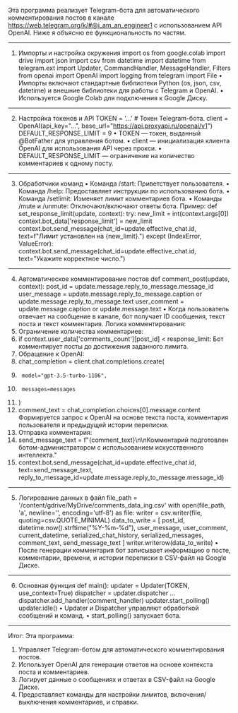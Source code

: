 Эта программа реализует Telegram-бота для автоматического комментирования постов в канале https://web.telegram.org/k/#@i_am_an_engineer1 с использованием API OpenAI. Ниже я объясню ее функциональность по частям.
________________________________________
1. Импорты и настройка окружения
import os
from google.colab import drive
import json
import csv
from datetime import datetime
from telegram.ext import Updater, CommandHandler, MessageHandler, Filters
from openai import OpenAI
import logging
from telegram import File
•	Импорты включают стандартные библиотеки Python (os, json, csv, datetime) и внешние библиотеки для работы с Telegram и OpenAI.
•	Используется Google Colab для подключения к Google Диску.
________________________________________
2. Настройка токенов и API
TOKEN = '...'  # Токен Telegram-бота.
client = OpenAI(api_key="...", base_url="https://api.proxyapi.ru/openai/v1")
DEFAULT_RESPONSE_LIMIT = 9
•	TOKEN — токен, выданный @BotFather для управления ботом.
•	client — инициализация клиента OpenAI для использования API через прокси.
•	DEFAULT_RESPONSE_LIMIT — ограничение на количество комментариев к одному посту.
________________________________________
3. Обработчики команд
•	Команда /start: Приветствует пользователя.
•	Команда /help: Предоставляет инструкции по использованию бота.
•	Команда /setlimit: Изменяет лимит комментариев бота.
•	Команды /mute и /unmute: Отключают/включают ответы бота.
Пример:
def set_response_limit(update, context):
    try:
        new_limit = int(context.args[0])
        context.bot_data['response_limit'] = new_limit
        context.bot.send_message(chat_id=update.effective_chat.id, text=f"Лимит установлен на {new_limit}.")
    except (IndexError, ValueError):
        context.bot.send_message(chat_id=update.effective_chat.id, text="Укажите корректное число.")
________________________________________
4. Автоматическое комментирование постов
def comment_post(update, context):
    post_id = update.message.reply_to_message.message_id
    user_message = update.message.reply_to_message.caption or update.message.reply_to_message.text
    user_comment = update.message.caption or update.message.text
•	Когда пользователь отвечает на сообщение в канале, бот получает ID сообщения, текст поста и текст комментария.
Логика комментирования:
1.	Ограничение количества комментариев:
2.	if context.user_data['comments_count'][post_id] < response_limit:
Бот комментирует посты до достижения заданного лимита.
3.	Обращение к OpenAI:
4.	chat_completion = client.chat.completions.create(
5.	    model="gpt-3.5-turbo-1106",
6.	    messages=messages
7.	)
8.	comment_text = chat_completion.choices[0].message.content
Формируется запрос к OpenAI на основе текста поста, комментария пользователя и предыдущей истории переписки.
9.	Отправка комментария:
10.	send_message_text = f"{comment_text}\n\nКомментарий подготовлен ботом-администратором с использованием искусственного интеллекта."
11.	context.bot.send_message(chat_id=update.effective_chat.id, text=send_message_text, reply_to_message_id=update.message.reply_to_message.message_id)
________________________________________
5. Логирование данных в файл
file_path = '/content/gdrive/MyDrive/comments_data_ing.csv'
with open(file_path, 'a', newline='', encoding='utf-8') as file:
    writer = csv.writer(file, quoting=csv.QUOTE_MINIMAL)
    data_to_write = [
        post_id, datetime.now().strftime("%Y-%m-%d"), user_message, user_comment,
        current_datetime, serialized_chat_history, serialized_messages, comment_text, send_message_text
    ]
    writer.writerow(data_to_write)
•	После генерации комментария бот записывает информацию о посте, комментарии, времени, и истории переписки в CSV-файл на Google Диске.
________________________________________
6. Основная функция
def main():
    updater = Updater(TOKEN, use_context=True)
    dispatcher = updater.dispatcher
    ...
    dispatcher.add_handler(comment_handler)
    updater.start_polling()
    updater.idle()
•	Updater и Dispatcher управляют обработкой сообщений и команд.
•	start_polling() запускает бота.
________________________________________
Итог:
Эта программа:
1.	Управляет Telegram-ботом для автоматического комментирования постов.
2.	Использует OpenAI для генерации ответов на основе контекста поста и комментариев.
3.	Логирует данные о сообщениях и ответах в CSV-файл на Google Диске.
4.	Предоставляет команды для настройки лимитов, включения/выключения комментариев, и справки.
